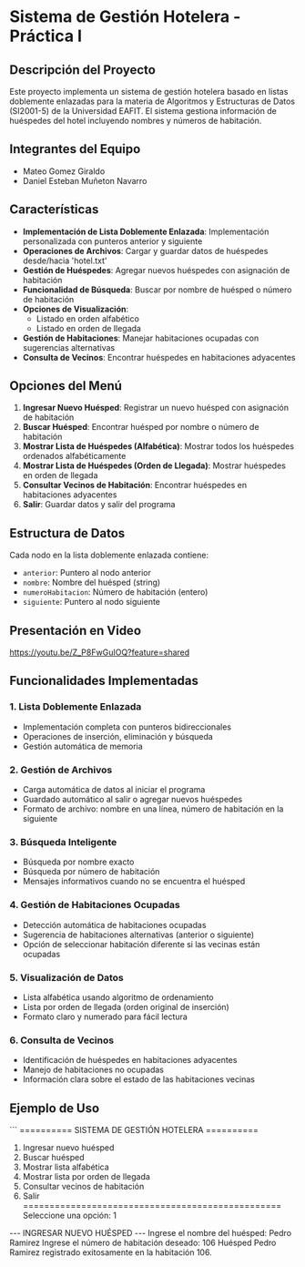 # Sistema de Gestión Hotelera - Práctica I

## Descripción del Proyecto
Este proyecto implementa un sistema de gestión hotelera basado en listas doblemente enlazadas para la materia de Algoritmos y Estructuras de Datos (SI2001-5) de la Universidad EAFIT. El sistema gestiona información de huéspedes del hotel incluyendo nombres y números de habitación.

## Integrantes del Equipo
- Mateo Gomez Giraldo
- Daniel Esteban Muñeton Navarro

## Características
- **Implementación de Lista Doblemente Enlazada**: Implementación personalizada con punteros anterior y siguiente
- **Operaciones de Archivos**: Cargar y guardar datos de huéspedes desde/hacia 'hotel.txt'
- **Gestión de Huéspedes**: Agregar nuevos huéspedes con asignación de habitación
- **Funcionalidad de Búsqueda**: Buscar por nombre de huésped o número de habitación
- **Opciones de Visualización**: 
  - Listado en orden alfabético
  - Listado en orden de llegada
- **Gestión de Habitaciones**: Manejar habitaciones ocupadas con sugerencias alternativas
- **Consulta de Vecinos**: Encontrar huéspedes en habitaciones adyacentes

## Opciones del Menú
1. **Ingresar Nuevo Huésped**: Registrar un nuevo huésped con asignación de habitación
2. **Buscar Huésped**: Encontrar huésped por nombre o número de habitación
3. **Mostrar Lista de Huéspedes (Alfabética)**: Mostrar todos los huéspedes ordenados alfabéticamente
4. **Mostrar Lista de Huéspedes (Orden de Llegada)**: Mostrar huéspedes en orden de llegada
5. **Consultar Vecinos de Habitación**: Encontrar huéspedes en habitaciones adyacentes
6. **Salir**: Guardar datos y salir del programa

## Estructura de Datos
Cada nodo en la lista doblemente enlazada contiene:
- `anterior`: Puntero al nodo anterior
- `nombre`: Nombre del huésped (string)
- `numeroHabitacion`: Número de habitación (entero)
- `siguiente`: Puntero al nodo siguiente

## Presentación en Video
https://youtu.be/Z_P8FwGuIOQ?feature=shared

## Funcionalidades Implementadas

### 1. Lista Doblemente Enlazada
- Implementación completa con punteros bidireccionales
- Operaciones de inserción, eliminación y búsqueda
- Gestión automática de memoria

### 2. Gestión de Archivos
- Carga automática de datos al iniciar el programa
- Guardado automático al salir o agregar nuevos huéspedes
- Formato de archivo: nombre en una línea, número de habitación en la siguiente

### 3. Búsqueda Inteligente
- Búsqueda por nombre exacto
- Búsqueda por número de habitación
- Mensajes informativos cuando no se encuentra el huésped

### 4. Gestión de Habitaciones Ocupadas
- Detección automática de habitaciones ocupadas
- Sugerencia de habitaciones alternativas (anterior o siguiente)
- Opción de seleccionar habitación diferente si las vecinas están ocupadas

### 5. Visualización de Datos
- Lista alfabética usando algoritmo de ordenamiento
- Lista por orden de llegada (orden original de inserción)
- Formato claro y numerado para fácil lectura

### 6. Consulta de Vecinos
- Identificación de huéspedes en habitaciones adyacentes
- Manejo de habitaciones no ocupadas
- Información clara sobre el estado de las habitaciones vecinas

## Ejemplo de Uso
\`\`\`
========== SISTEMA DE GESTIÓN HOTELERA ==========
1. Ingresar nuevo huésped
2. Buscar huésped
3. Mostrar lista alfabética
4. Mostrar lista por orden de llegada
5. Consultar vecinos de habitación
6. Salir
=================================================
Seleccione una opción: 1

--- INGRESAR NUEVO HUÉSPED ---
Ingrese el nombre del huésped: Pedro Ramirez
Ingrese el número de habitación deseado: 106
Huésped Pedro Ramirez registrado exitosamente en la habitación 106.
